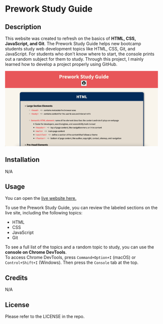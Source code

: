 # Prework Study Guide

## Description

This website was created to refresh on the basics of **HTML, CSS, JavaScript, and Git**. The Prework Study Guide helps new bootcamp students study web development topics like HTML, CSS, Git, and JavaScript. For students who don't know where to start, the console prints out a random subject for them to study. Through this project, I mainly learned how to develop a project properly using GitHub.  

![live website preview](assets/images/prework_study_guide_preview.png)

## Installation

N/A

## Usage

You can open the [live website here.](jacob-medina.github.io/prework-study-guide/)  

To use the Prework Study Guide, you can review the labeled sections on the live site, including the following topics:
- HTML
- CSS
- JavaScript
- Git

To see a full list of the topics and a random topic to study, you can use the **console on Chrome DevTools**.  
To access Chrome DevTools, press `Command+Option+I` (macOS) or `Control+Shift+I` (Windows). Then press the `Console` tab at the top.

## Credits

N/A

## License

Please refer to the LICENSE in the repo.

